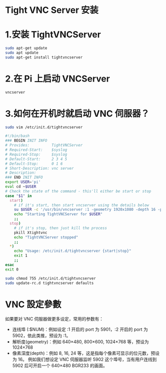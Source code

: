 # Tight VNC Server 安装

# 1.安装 TightVNCServer

```bash
sudo apt-get update
sudo apt update
sudo apt-get install tightvncserver
```

# 2.在 Pi 上启动 VNCServer

```bash
vncserver
```

# 3.如何在开机时就启动 VNC 伺服器？

```bash
sudo vim /etc/init.d/tightvncserver
```

```bash
#!/bin/bash
### BEGIN INIT INFO
# Provides:          TightVNCServer
# Required-Start:    $syslog
# Required-Stop:     $syslog
# Default-Start:     2 3 4 5
# Default-Stop:      0 1 6
# Short-Description: vnc server
# Description:
### END INIT INFO
export USER='pi'
eval cd ~$USER
# Check the state of the command - this'll either be start or stop
case "$1" in
  start)
    # if it's start, then start vncserver using the details below
    su $USER -c '/usr/bin/vncserver :1 -geometry 1920x1080 -depth 16 -pixelformat rgb565'
    echo "Starting TightVNCServer for $USER"
    ;;
  stop)
    # if it's stop, then just kill the process
    pkill Xtightvnc
    echo "TightVNCServer stopped"
    ;;
  *)
    echo "Usage: /etc/init.d/tightvncserver {start|stop}"
    exit 1
    ;;
esac
exit 0
```

```bash
sudo chmod 755 /etc/init.d/tightvncserver
sudo update-rc.d tightvncserver defaults
```

# VNC 設定參數

如果要对 VNC 伺服器做更多设定，常用的参数有：

- 连线埠 (:$NUM)：例如设定 :1 开启的 port 为 5901，:2 开启的 port 为 5902，依此类推，预设为 :1。
- 解析度(geometry)：例如 640×480, 800×600, 1024×768 等，预设为 1024×768
- 像素深度(depth)：例如 8, 16, 24 等，这是指每个像素可显示的位元数，预设为 16。
  例如我们想设定 VNC 伺服器监听 5902 这个埠号，当有用户连线到 5902 后可开启一个 640×480 BGR233 的画面。

